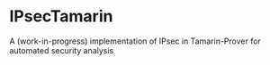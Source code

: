 # IPsecTamarin
A (work-in-progress) implementation of IPsec in Tamarin-Prover for automated security analysis
